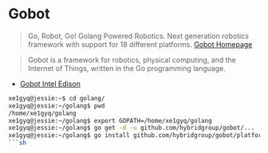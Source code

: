 Gobot
==

> Go, Robot, Go! Golang Powered Robotics. Next generation robotics framework with support for 18 different platforms. [Gobot Homepage](http://gobot.io/)

> Gobot is a framework for robotics, physical computing, and the Internet of Things, written in the Go programming language.

- [Gobot Intel Edison](http://gobot.io/documentation/platforms/edison/)

```sh
xe1gyq@jessie:~$ cd golang/
xe1gyq@jessie:~/golang$ pwd
/home/xe1gyq/golang
xe1gyq@jessie:~/golang$ export GOPATH=/home/xe1gyq/golang
xe1gyq@jessie:~/golang$ go get -d -u github.com/hybridgroup/gobot/...
xe1gyq@jessie:~/golang$ go install github.com/hybridgroup/gobot/platforms/intel-iot/edison
```sh